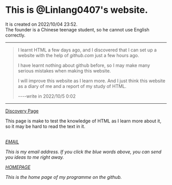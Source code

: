 <html>
<body>
  <h1> This is @Linlang0407's website. </h1>
  <p>It is created on 2022/10/04 23:52.<br />The founder is a Chinese teenage student, so he cannot use English correctly.</p>
  <hr />
  <blockquote>
  <p>I learnt HTML a few days ago, and I discovered that I can set up a website with the help of <i>github.com</i> just a few hours ago.</p>
  <p>I have learnt nothing about github before, so I may make many serious mistakes when making this website.</p>
  <p>I will improve this website as I learn more. And I just think this website as a diary of me and a report of my study of HTML.</p>
  <p>----write in 2022/10/5 0:02</p>
  </blockquote>
  <hr />
  <a href="https://linlang0407.github.io/Page/4.html">Discovery Page</a>
  <p>This page is make to test the knowledge of HTML as I learn more about it, so it may be hard to read the text in it.</p>
  <br />
  <address>
  <a href="mailto:3288764778@qq.com">EMAIL</a>
  <p>This is my email address. If you click the blue words above, you can send you ideas to me right away.</p>
  <a href="https://github.com/LinLang0407/linlang0407.github.io">HOMEPAGE</a>
  <p>This is the home page of my programme on the github.</p>
  </address>
</body>
</html>
